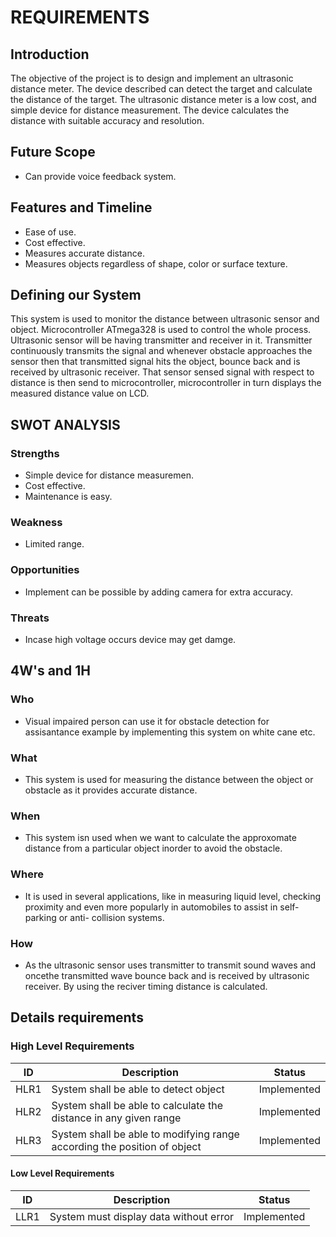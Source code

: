 # REQUIREMENTS

## Introduction
The objective of the project is to design and implement an ultrasonic distance meter. The device described can detect the target and calculate the distance of the target. The ultrasonic distance meter is a low cost, and simple device for distance measurement. The device calculates the distance with suitable accuracy and resolution.

## Future Scope
- Can provide voice feedback system.
 
## Features and Timeline
- Ease of use.
- Cost effective.
- Measures accurate distance.
-  Measures objects regardless of shape, color or surface texture.

## Defining our System
This system is used to monitor the distance between ultrasonic sensor and object. Microcontroller ATmega328 is used to control the whole process. Ultrasonic sensor will be having transmitter and receiver in it. Transmitter continuously transmits the signal and whenever obstacle approaches the  sensor then that transmitted signal hits the object, bounce back and is received by ultrasonic receiver. That sensor sensed signal with respect to distance is then send to microcontroller, microcontroller in turn displays the measured distance value on LCD.

## SWOT ANALYSIS
### Strengths
- Simple device for distance measuremen.
- Cost effective.
- Maintenance is easy.

### Weakness
- Limited range.

### Opportunities
- Implement can be possible by adding camera for extra accuracy.

### Threats
- Incase high voltage occurs device may get damge.

## 4W's and 1H

### Who
- Visual impaired person can use it for obstacle detection for assisantance example by implementing this system on white cane etc.

### What
- This system is used for measuring the distance between the object or obstacle as it provides accurate distance.

### When
- This system isn used when we want to calculate the approxomate distance from a particular object inorder to avoid the obstacle.

### Where
- It is used in several applications, like in measuring liquid level, checking proximity and even more popularly in automobiles to assist in self-parking or anti-  collision systems.

### How
- As the ultrasonic sensor uses transmitter to transmit sound waves and oncethe transmitted wave  bounce back and is received by ultrasonic receiver. By using the reciver timing distance is calculated.

 ## Details requirements
 
### High Level Requirements

| ID | Description | Status |
|------| ------| ------|
| HLR1 |System shall be able to detect object | Implemented
|HLR2  |System shall be able to calculate the distance in any given range | Implemented
|HLR3  | System shall be able to modifying range according the position of object| Implemented

#### Low Level Requirements

| ID | Description | Status |
|-------|------|------|
| LLR1 |System must display data without error | Implemented|





















